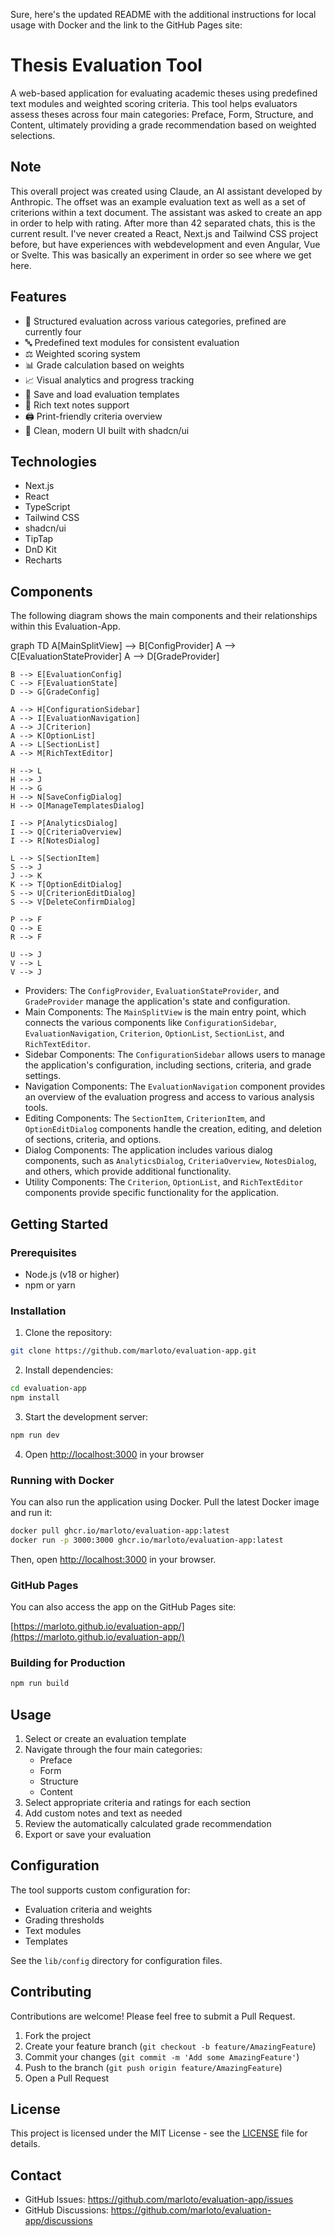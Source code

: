 Sure, here's the updated README with the additional instructions for local usage with Docker and the link to the GitHub Pages site:

# Thesis Evaluation Tool

A web-based application for evaluating academic theses using predefined text modules and weighted scoring criteria. This tool helps evaluators assess theses across four main categories: Preface, Form, Structure, and Content, ultimately providing a grade recommendation based on weighted selections.

## Note
This overall project was created using Claude, an AI assistant developed by Anthropic. The offset was an example evaluation text as well as a set of criterions within a text document. The assistant was asked to create an app in order to help with rating. After more than 42 separated chats, this is the current result. I've never created a React, Next.js and Tailwind CSS project before, but have experiences with webdevelopment and even Angular, Vue or Svelte. This was basically an experiment in order so see where we get here.

## Features

- 📝 Structured evaluation across various categories, prefined are currently four
- 🔤 Predefined text modules for consistent evaluation
- ⚖️ Weighted scoring system
- 📊 Grade calculation based on weights
- 📈 Visual analytics and progress tracking
- 💾 Save and load evaluation templates
- 📑 Rich text notes support
- 🖨️ Print-friendly criteria overview
- 🎨 Clean, modern UI built with shadcn/ui

## Technologies

- Next.js
- React
- TypeScript
- Tailwind CSS
- shadcn/ui
- TipTap
- DnD Kit
- Recharts

## Components

The following diagram shows the main components and their relationships within this Evaluation-App.

graph TD
    A[MainSplitView] --> B[ConfigProvider]
    A --> C[EvaluationStateProvider]
    A --> D[GradeProvider]

    B --> E[EvaluationConfig]
    C --> F[EvaluationState]
    D --> G[GradeConfig]

    A --> H[ConfigurationSidebar]
    A --> I[EvaluationNavigation]
    A --> J[Criterion]
    A --> K[OptionList]
    A --> L[SectionList]
    A --> M[RichTextEditor]

    H --> L
    H --> J
    H --> G
    H --> N[SaveConfigDialog]
    H --> O[ManageTemplatesDialog]

    I --> P[AnalyticsDialog]
    I --> Q[CriteriaOverview]
    I --> R[NotesDialog]

    L --> S[SectionItem]
    S --> J
    J --> K
    K --> T[OptionEditDialog]
    S --> U[CriterionEditDialog]
    S --> V[DeleteConfirmDialog]

    P --> F
    Q --> E
    R --> F

    U --> J
    V --> L
    V --> J

- Providers: The `ConfigProvider`, `EvaluationStateProvider`, and `GradeProvider` manage the application's state and configuration.
- Main Components: The `MainSplitView` is the main entry point, which connects the various components like `ConfigurationSidebar`, `EvaluationNavigation`, `Criterion`, `OptionList`, `SectionList`, and `RichTextEditor`.
- Sidebar Components: The `ConfigurationSidebar` allows users to manage the application's configuration, including sections, criteria, and grade settings.
- Navigation Components: The `EvaluationNavigation` component provides an overview of the evaluation progress and access to various analysis tools.
- Editing Components: The `SectionItem`, `CriterionItem`, and `OptionEditDialog` components handle the creation, editing, and deletion of sections, criteria, and options.
- Dialog Components: The application includes various dialog components, such as `AnalyticsDialog`, `CriteriaOverview`, `NotesDialog`, and others, which provide additional functionality.
- Utility Components: The `Criterion`, `OptionList`, and `RichTextEditor` components provide specific functionality for the application.


## Getting Started

### Prerequisites

- Node.js (v18 or higher)
- npm or yarn

### Installation

1. Clone the repository:
```bash
git clone https://github.com/marloto/evaluation-app.git
```

2. Install dependencies:
```bash
cd evaluation-app
npm install
```

3. Start the development server:
```bash
npm run dev
```

4. Open [http://localhost:3000](http://localhost:3000) in your browser

### Running with Docker

You can also run the application using Docker. Pull the latest Docker image and run it:

```bash
docker pull ghcr.io/marloto/evaluation-app:latest
docker run -p 3000:3000 ghcr.io/marloto/evaluation-app:latest
```

Then, open [http://localhost:3000](http://localhost:3000) in your browser.

### GitHub Pages

You can also access the app on the GitHub Pages site:

[https://marloto.github.io/evaluation-app/](https://marloto.github.io/evaluation-app/)

### Building for Production

```bash
npm run build
```

## Usage

1. Select or create an evaluation template
2. Navigate through the four main categories:
   - Preface
   - Form
   - Structure
   - Content
3. Select appropriate criteria and ratings for each section
4. Add custom notes and text as needed
5. Review the automatically calculated grade recommendation
6. Export or save your evaluation

## Configuration

The tool supports custom configuration for:
- Evaluation criteria and weights
- Grading thresholds
- Text modules
- Templates

See the `lib/config` directory for configuration files.

## Contributing

Contributions are welcome! Please feel free to submit a Pull Request.

1. Fork the project
2. Create your feature branch (`git checkout -b feature/AmazingFeature`)
3. Commit your changes (`git commit -m 'Add some AmazingFeature'`)
4. Push to the branch (`git push origin feature/AmazingFeature`)
5. Open a Pull Request

## License

This project is licensed under the MIT License - see the [LICENSE](LICENSE) file for details.

## Contact

- GitHub Issues: https://github.com/marloto/evaluation-app/issues
- GitHub Discussions: https://github.com/marloto/evaluation-app/discussions